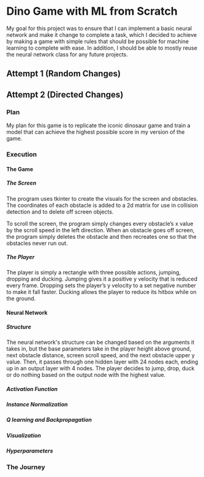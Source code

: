 Dino Game with ML from Scratch
==============================
My goal for this project was to ensure that I can implement a basic neural network and make it change to complete a task, which I decided to achieve by making a game with simple rules that should be possible for machine learning to complete with ease. In addition, I should be able to mostly reuse the neural network class for any future projects. 

Attempt 1 (Random Changes)
--------------------------

Attempt 2 (Directed Changes)
----------------------------

### Plan
My plan for this game is to replicate the iconic dinosaur game and train a model that can achieve the highest possible score in my version of the game. 

### Execution

#### The Game

##### The Screen
The program uses tkinter to create the visuals for the screen and obstacles. The coordinates of each obstacle is added to a 2d matrix for use in collision detection and to delete off screen objects. 

To scroll the screen, the program simply changes every obstacle’s x value by the scroll speed in the left direction. When an obstacle goes off screen, the program simply deletes the obstacle and then recreates one so that the obstacles never run out. 

##### The Player
The player is simply a rectangle with three possible actions, jumping, dropping and ducking. Jumping gives it a positive y velocity that is reduced every frame. Dropping sets the player’s y velocity to a set negative number to make it fall faster. Ducking allows the player to reduce its hitbox while on the ground. 

#### Neural Network

##### Structure
The neural network's structure can be changed based on the arguments it takes in, but the base parameters take in the player height above ground, next obstacle distance, screen scroll speed, and the next obstacle upper y value. Then, it passes through one hidden layer with 24 nodes each, ending up in an output layer with 4 nodes. The player decides to jump, drop, duck or do nothing based on the output node with the highest value. 

##### Activation Function

##### Instance Normalization

##### Q learning and Backpropagation

##### Visualization

##### Hyperparameters

### The Journey
